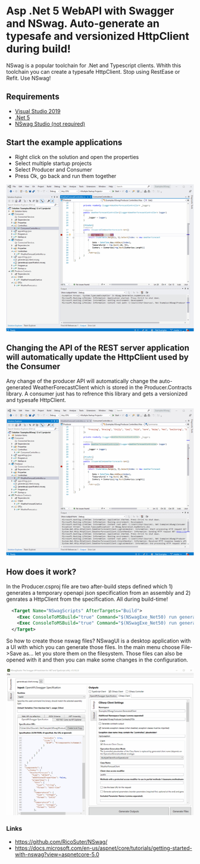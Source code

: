 # Asp .Net 5 WebAPI with Swagger and NSwag. Auto-generate an typesafe and versionized HttpClient during build!

NSwag is a popular toolchain for .Net and Typescript clients. Whith this toolchain you can create a typesafe HttpClient. Stop using RestEase or Refit. Use NSwag!

## Requirements
* [Visual Studio 2019](https://visualstudio.microsoft.com/downloads/)
* [.Net 5](https://dotnet.microsoft.com/download)
* [NSwag Studio (not required)](https://github.com/RicoSuter/NSwag/releases)



## Start the example applications

* Right click on the solution and open the properties
* Select multiple startup projects
* Select Producer and Consumer
* Press Ok, go back and run them together

![Live Demo](./screenshots/nswag-demo1.gif)



## Changing the API of the REST server application will automatically update the HttpClient used by the Consumer

Any change of the producer API will automatically change the auto-generated WeatherForecastClient which is stored in the Producer.Contracts library. A consumer just has to refrence this library and gets a versionized and typesafe HttpClient.

![Live Demo](./screenshots/nswag-demo2.gif)


## How does it work?

In the Producer.csproj file are two after-build steps defined which 1) generates a temporary openapi json specification from an assembly and 2) genrates a HttpClient from the specification. All during build-time! 

```xml
  <Target Name="NSwagScripts" AfterTargets="Build">
    <Exec ConsoleToMSBuild="true" Command="$(NSwagExe_Net50) run generate.api.specification.nswag" />
    <Exec ConsoleToMSBuild="true" Command="$(NSwagExe_Net50) run generate.api.client.nswag" />
  </Target>
```

So how to create those nswag files? 
NSwagUI is a desktop application with a UI with which you can generate those files. In the main menu choose File->Save as... let you store them on the filesystem.
Those files can also be opened with it and then you can make some changes in the configuration.


![Live Demo](./screenshots/nswag-demo3.gif)

### Links

* https://github.com/RicoSuter/NSwag/
* https://docs.microsoft.com/en-us/aspnet/core/tutorials/getting-started-with-nswag?view=aspnetcore-5.0

